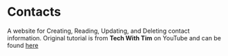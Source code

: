 # Contacts
A website for Creating, Reading, Updating, and Deleting contact information. Original tutorial is from **Tech With Tim** on YouTube and can be found [here](https://youtu.be/PppslXOR7TA?si=MNRdBVwcy7Th_eCN)

